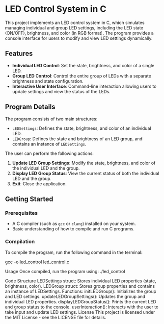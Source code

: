 # LED Control System in C

This project implements an LED control system in C, which simulates managing individual and group LED settings, including the LED state (ON/OFF), brightness, and color (in RGB format). The program provides a console interface for users to modify and view LED settings dynamically.

## Features

- **Individual LED Control**: Set the state, brightness, and color of a single LED.
- **Group LED Control**: Control the entire group of LEDs with a separate brightness and state configuration.
- **Interactive User Interface**: Command-line interaction allowing users to update settings and view the status of the LEDs.
  
## Program Details

The program consists of two main structures:
- `LEDSettings`: Defines the state, brightness, and color of an individual LED.
- `LEDGroup`: Defines the state and brightness of an LED group, and contains an instance of `LEDSettings`.

The user can perform the following actions:
1. **Update LED Group Settings**: Modify the state, brightness, and color of the individual LED and the group.
2. **Display LED Group Status**: View the current status of both the individual LED and the group.
3. **Exit**: Close the application.

## Getting Started

### Prerequisites

- A C compiler (such as `gcc` or `clang`) installed on your system.
- Basic understanding of how to compile and run C programs.

### Compilation

To compile the program, run the following command in the terminal:

gcc -o led_control led_control.c

Usage
Once compiled, run the program using:
./led_control

Code Structure
LEDSettings struct: Stores individual LED properties (state, brightness, color).
LEDGroup struct: Stores group properties and contains an instance of LEDSettings.
Functions:
initLEDGroup(): Initializes the group and LED settings.
updateLEDGroupSettings(): Updates the group and individual LED properties.
displayLEDGroupStatus(): Prints the current LED and group status to the console.
userInteraction(): Interacts with the user to take input and update LED settings.
License
This project is licensed under the MIT License - see the LICENSE file for details.
